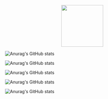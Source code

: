 <div align="center"> <img height="137px" src="https://github-readme-stats.vercel.app/api?username=H4cking2theGate&hide_title=true&hide_border=true&show_icons=trueline_height=21&text_color=000&icon_color=000&bg_color=0,ea6161,ffc64d,fffc4d,52fa5a&theme=graywhite" /> </div>

![Anurag's GitHub stats](https://github-readme-stats.vercel.app/api?username=H4cking2theGate&hide=contribs,prs)

![Anurag's GitHub stats](https://github-readme-stats.vercel.app/api?username=H4cking2theGate&count_private=true)

![Anurag's GitHub stats](https://github-readme-stats.vercel.app/api?username=H4cking2theGate&show_icons=true)

![Anurag's GitHub stats](https://github-readme-stats.vercel.app/api?username=H4cking2theGate&show_icons=true&theme=radical)

![Anurag's GitHub stats](https://github-readme-stats.vercel.app/api?username=H4cking2theGate&show_icons=true&theme=radical)

<!--
**H4cking2theGate/H4cking2theGate** is a ✨ _special_ ✨ repository because its `README.md` (this file) appears on your GitHub profile.

Here are some ideas to get you started:

- 🔭 I’m currently working on ...
- 🌱 I’m currently learning ...
- 👯 I’m looking to collaborate on ...
- 🤔 I’m looking for help with ...
- 💬 Ask me about ...
- 📫 How to reach me: ...
- 😄 Pronouns: ...
- ⚡ Fun fact: ...
-->
